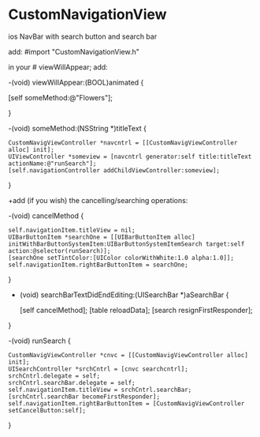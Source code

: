 # CustomNavigationView
ios NavBar with search button and search bar

<Simple implementation file example>

add:
#import "CustomNavigationView.h"

in your # viewWillAppear;
add:

-(void) viewWillAppear:(BOOL)animated {

   [self someMethod:@"Flowers"];
   
}

-(void) someMethod:(NSString *)titleText {  

    CustomNavigViewController *navcntrl = [[CustomNavigViewController alloc] init];
    UIViewController *someview = [navcntrl generator:self title:titleText actionName:@"runSearch"];
    [self.navigationController addChildViewController:someview];  
    
}

+add (if you wish) the cancelling/searching operations: 

-(void) cancelMethod {

    self.navigationItem.titleView = nil;
    UIBarButtonItem *searchOne = [[UIBarButtonItem alloc] initWithBarButtonSystemItem:UIBarButtonSystemItemSearch target:self action:@selector(runSearch)];
    [searchOne setTintColor:[UIColor colorWithWhite:1.0 alpha:1.0]];
    self.navigationItem.rightBarButtonItem = searchOne;
    
}

- (void) searchBarTextDidEndEditing:(UISearchBar *)aSearchBar {

    [self cancelMethod];
    [table reloadData];
    [search resignFirstResponder];
    
}

-(void) runSearch {
    
    CustomNavigViewController *cnvc = [[CustomNavigViewController alloc] init];
    UISearchController *srchCntrl = [cnvc searchcntrl];
    srchCntrl.delegate = self;
    srchCntrl.searchBar.delegate = self;
    self.navigationItem.titleView = srchCntrl.searchBar;
    [srchCntrl.searchBar becomeFirstResponder];    
    self.navigationItem.rightBarButtonItem = [CustomNavigViewController setCancelButton:self];
    
}
